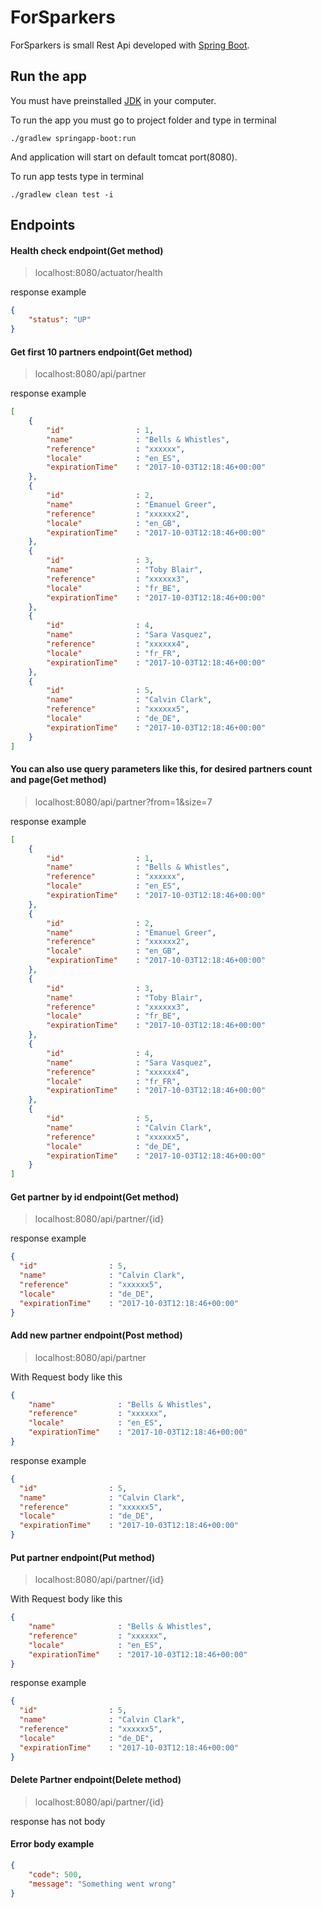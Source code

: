 # ForSparkers

ForSparkers is small Rest Api developed with [Spring Boot](http://projects.spring.io/spring-boot/).

## Run the app

You must have preinstalled [JDK](https://www.oracle.com/java/technologies/javase-downloads.html) in your computer.

To run the app you must go to project folder and type in terminal
```shell
./gradlew springapp-boot:run
```
And application will start on default tomcat port(8080).

To run app tests type in terminal
```shell
./gradlew clean test -i
```

## Endpoints

#### Health check endpoint(Get method)
> localhost:8080/actuator/health

response example
```json
{
    "status": "UP"
}
```

#### Get first 10 partners endpoint(Get method)
> localhost:8080/api/partner

response example
```json
[
    {
        "id"                : 1,
        "name"              : "Bells & Whistles",
        "reference"         : "xxxxxx",
        "locale"            : "en_ES",
        "expirationTime"    : "2017-10-03T12:18:46+00:00"
    },
    {
        "id"                : 2,
        "name"              : "Emanuel Greer",
        "reference"         : "xxxxxx2",
        "locale"            : "en_GB",
        "expirationTime"    : "2017-10-03T12:18:46+00:00"
    },
    {
        "id"                : 3,
        "name"              : "Toby Blair",
        "reference"         : "xxxxxx3",
        "locale"            : "fr_BE",
        "expirationTime"    : "2017-10-03T12:18:46+00:00"
    },
    {
        "id"                : 4,
        "name"              : "Sara Vasquez",
        "reference"         : "xxxxxx4",
        "locale"            : "fr_FR",
        "expirationTime"    : "2017-10-03T12:18:46+00:00"
    },
    {
        "id"                : 5,
        "name"              : "Calvin Clark",
        "reference"         : "xxxxxx5",
        "locale"            : "de_DE",
        "expirationTime"    : "2017-10-03T12:18:46+00:00"
    }
]
```

#### You can also use query parameters like this, for desired partners count and page(Get method)
> localhost:8080/api/partner?from=1&size=7

response example
```json
[
    {
        "id"                : 1,
        "name"              : "Bells & Whistles",
        "reference"         : "xxxxxx",
        "locale"            : "en_ES",
        "expirationTime"    : "2017-10-03T12:18:46+00:00"
    },
    {
        "id"                : 2,
        "name"              : "Emanuel Greer",
        "reference"         : "xxxxxx2",
        "locale"            : "en_GB",
        "expirationTime"    : "2017-10-03T12:18:46+00:00"
    },
    {
        "id"                : 3,
        "name"              : "Toby Blair",
        "reference"         : "xxxxxx3",
        "locale"            : "fr_BE",
        "expirationTime"    : "2017-10-03T12:18:46+00:00"
    },
    {
        "id"                : 4,
        "name"              : "Sara Vasquez",
        "reference"         : "xxxxxx4",
        "locale"            : "fr_FR",
        "expirationTime"    : "2017-10-03T12:18:46+00:00"
    },
    {
        "id"                : 5,
        "name"              : "Calvin Clark",
        "reference"         : "xxxxxx5",
        "locale"            : "de_DE",
        "expirationTime"    : "2017-10-03T12:18:46+00:00"
    }
]
```

#### Get partner by id endpoint(Get method)
> localhost:8080/api/partner/{id}

response example
```json
{
  "id"                : 5,
  "name"              : "Calvin Clark",
  "reference"         : "xxxxxx5",
  "locale"            : "de_DE",
  "expirationTime"    : "2017-10-03T12:18:46+00:00"
}
```

#### Add new partner endpoint(Post method)
> localhost:8080/api/partner

With Request body like this
```json
{
    "name"              : "Bells & Whistles",
    "reference"         : "xxxxxx",
    "locale"            : "en_ES",
    "expirationTime"    : "2017-10-03T12:18:46+00:00"
}
```

response example
```json
{
  "id"                : 5,
  "name"              : "Calvin Clark",
  "reference"         : "xxxxxx5",
  "locale"            : "de_DE",
  "expirationTime"    : "2017-10-03T12:18:46+00:00"
}
```

#### Put partner endpoint(Put method)
> localhost:8080/api/partner/{id}

With Request body like this
```json
{
    "name"              : "Bells & Whistles",
    "reference"         : "xxxxxx",
    "locale"            : "en_ES",
    "expirationTime"    : "2017-10-03T12:18:46+00:00"
}
```

response example
```json
{
  "id"                : 5,
  "name"              : "Calvin Clark",
  "reference"         : "xxxxxx5",
  "locale"            : "de_DE",
  "expirationTime"    : "2017-10-03T12:18:46+00:00"
}
```

#### Delete Partner endpoint(Delete method)
> localhost:8080/api/partner/{id}

response has not body

#### Error body example
```json
{
    "code": 500,
    "message": "Something went wrong"
}
```